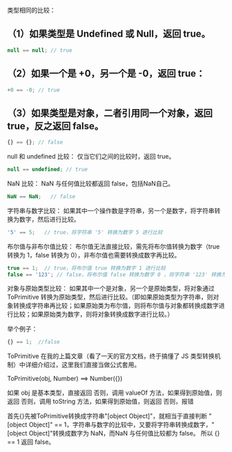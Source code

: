 

类型相同的比较：
## （1）如果类型是 Undefined 或 Null，返回 true。
```js
null == null; // true
```

## （2）如果一个是 +0，另一个是 -0，返回 true：
```js
+0 == -0; // true
```
## （3）如果类型是对象，二者引用同一个对象，返回 true，反之返回 false。
```js
{} == {}; // false
```


null 和 undefined 比较： 仅当它们之间的比较时，返回 true。


```js
null == undefined; // true
```

NaN 比较： NaN 与任何值比较都返回 false，包括NaN自己。

```js
NaN == NaN;   // false

```
字符串与数字比较： 如果其中一个操作数是字符串，另一个是数字，将字符串转换为数字，然后进行比较。

```js
'5' == 5;   // true，将字符串 '5' 转换为数字 5 进行比较
```

布尔值与非布尔值比较： 布尔值无法直接比较，需先将布尔值转换为数字（true 转换为 1，false 转换为 0），非布尔值也需要转换成数字再比较。

```js
true == 1;  // true，将布尔值 true 转换为数字 1 进行比较
false == '123'; // false，将布尔值 false 转换为数字 0 ，将字符串 '123' 转换为数字 123 进行比较
```

对象与原始类型比较： 如果其中一个是对象，另一个是原始类型，将对象通过 ToPrimitive 转换为原始类型，然后进行比较。（即如果原始类型为字符串，则对象转换成字符串再比较；如果原始类为布尔值，则将布尔值与对象都转换成数字进行比较；如果原始类为数字，则将对象转换成数字进行比较。）

举个例子：
```js
{} == 1;  //false
```

ToPrimitive 在我的上篇文章（看了一天的官方文档，终于搞懂了 JS 类型转换机制）中详细介绍过，这里我们直接当做公式套用。

ToPrimitive(obj, Number) ==> Number({})

如果 obj 是基本类型，直接返回
否则，调用 valueOf 方法，如果得到原始值，则返回
否则，调用 toString 方法，如果得到原始值，则返回
否则，报错


首先{}先被ToPrimitive转换成字符串"[object Object]"，就相当于直接判断 "[object Object]" == 1，字符串与数字的比较中，又要将字符串转换成数字，"[object Object]"转换成数字为 NaN，而NaN 与任何值比较都为 false。
所以 {} == 1 返回 false。



